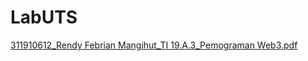 # LabUTS

[311910612_Rendy Febrian Mangihut_TI 19.A.3_Pemograman Web3.pdf](https://github.com/rendyfebria19/LabUTS/files/6391472/311910612_Rendy.Febrian.Mangihut_TI.19.A.3_Pemograman.Web3.pdf)
